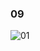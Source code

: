### 09

![01](https://user-images.githubusercontent.com/33932398/105795569-d3885a00-5f6b-11eb-8171-8a3f3f8c436e.png)
